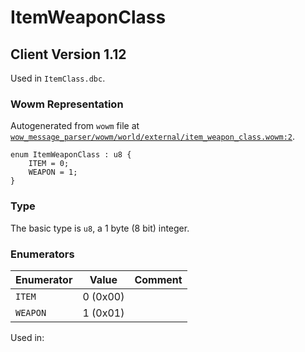 # ItemWeaponClass

## Client Version 1.12

Used in `ItemClass.dbc`.

### Wowm Representation

Autogenerated from `wowm` file at [`wow_message_parser/wowm/world/external/item_weapon_class.wowm:2`](https://github.com/gtker/wow_messages/tree/main/wow_message_parser/wowm/world/external/item_weapon_class.wowm#L2).

```rust,ignore
enum ItemWeaponClass : u8 {
    ITEM = 0;
    WEAPON = 1;
}
```
### Type
The basic type is `u8`, a 1 byte (8 bit) integer.
### Enumerators
| Enumerator | Value  | Comment |
| --------- | -------- | ------- |
| `ITEM` | 0 (0x00) |  |
| `WEAPON` | 1 (0x01) |  |

Used in:

